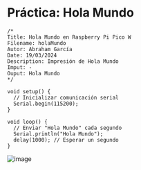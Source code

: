 # Práctica: Hola Mundo
```
/*
Title: Hola Mundo en Raspberry Pi Pico W   
Filename: holaMundo
Autor: Abraham García
Date: 19/03/2024
Description: Impresión de Hola Mundo
Imput: -
Ouput: Hola Mundo
*/

void setup() {
  // Inicializar comunicación serial
  Serial.begin(115200);
}

void loop() {
  // Enviar "Hola Mundo" cada segundo
  Serial.println("Hola Mundo");
  delay(1000); // Esperar un segundo
}

```

![image](https://github.com/Eli-kopter/Equipo-RICOS2/assets/158227726/2fd7e494-bd09-44d3-8813-b1ea7c94e39a)
